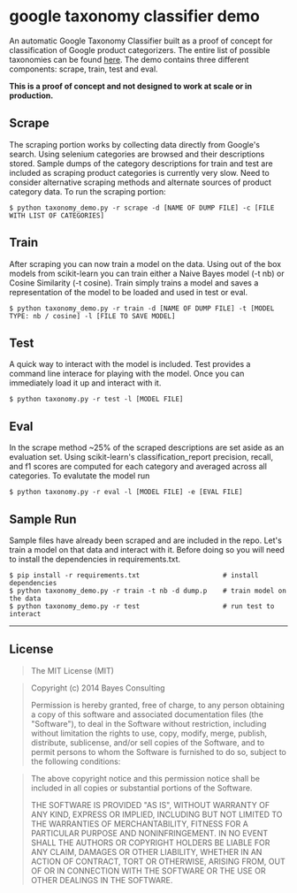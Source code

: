 google taxonomy classifier demo
=========

An automatic Google Taxonomy Classifier built as a proof of concept for classification of Google product categorizers. The entire list of possible taxonomies can be found [here](http://www.google.com/basepages/producttype/taxonomy.en-US.txt). The demo contains three different components: scrape, train, test and eval.

**This is a proof of concept and not designed to work at scale or in production.**

Scrape
------

The scraping portion works by collecting data directly from Google's search. Using selenium categories are browsed and their descriptions stored. Sample dumps of the category descriptions for train and test are included as scraping product categories is currently very slow. Need to consider alternative scraping methods and alternate sources of product category data. To run the scraping portion:

    $ python taxonomy_demo.py -r scrape -d [NAME OF DUMP FILE] -c [FILE WITH LIST OF CATEGORIES]

Train
-----

After scraping you can now train a model on the data. Using out of the box models from scikit-learn you can train either a Naive Bayes model (-t nb) or Cosine Similarity (-t cosine). Train simply trains a model and saves a representation of the model to be loaded and used in test or eval.

    $ python taxonomy_demo.py -r train -d [NAME OF DUMP FILE] -t [MODEL TYPE: nb / cosine] -l [FILE TO SAVE MODEL]

Test
------

A quick way to interact with the model is included. Test provides a command line interace for playing with the model. Once you can immediately load it up and interact with it.

    $ python taxonomy.py -r test -l [MODEL FILE]

Eval
----

In the scrape method ~25% of the scraped descriptions are set aside as an evaluation set. Using scikit-learn's classification_report precision, recall, and f1 scores are computed for each category and averaged across all categories. To evalutate the model run

    $ python taxonomy.py -r eval -l [MODEL FILE] -e [EVAL FILE]

Sample Run
----------

Sample files have already been scraped and are included in the repo. Let's train a model on that data and interact with it. Before doing so you will need to install the dependencies in requirements.txt.

    $ pip install -r requirements.txt                     # install dependencies
    $ python taxonomy_demo.py -r train -t nb -d dump.p    # train model on the data
    $ python taxonomy_demo.py -r test                     # run test to interact


-------
License
-------

> The MIT License (MIT)

> Copyright (c) 2014 Bayes Consulting
>
> Permission is hereby granted, free of charge, to any person obtaining a copy
> of this software and associated documentation files (the "Software"), to deal
> in the Software without restriction, including without limitation the rights
> to use, copy, modify, merge, publish, distribute, sublicense, and/or sell
> copies of the Software, and to permit persons to whom the Software is
> furnished to do so, subject to the following conditions:

> The above copyright notice and this permission notice shall be included in all
> copies or substantial portions of the Software.
>
> THE SOFTWARE IS PROVIDED "AS IS", WITHOUT WARRANTY OF ANY KIND, EXPRESS OR
> IMPLIED, INCLUDING BUT NOT LIMITED TO THE WARRANTIES OF MERCHANTABILITY,
> FITNESS FOR A PARTICULAR PURPOSE AND NONINFRINGEMENT. IN NO EVENT SHALL THE
> AUTHORS OR COPYRIGHT HOLDERS BE LIABLE FOR ANY CLAIM, DAMAGES OR OTHER
> LIABILITY, WHETHER IN AN ACTION OF CONTRACT, TORT OR OTHERWISE, ARISING FROM,
> OUT OF OR IN CONNECTION WITH THE SOFTWARE OR THE USE OR OTHER DEALINGS IN THE
> SOFTWARE.
